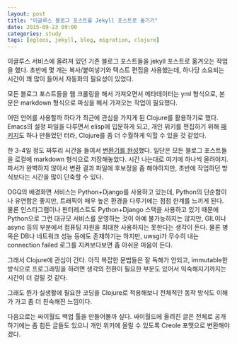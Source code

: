```yaml
---
layout: post
title: "이글루스 블로그 포스트를 Jekyll 포스트로 옮기기"
date: 2015-09-23 09:00
categories: study
tags: [egloos, jekyll, blog, migration, clojure]
---
```


이글루스 서비스에 올려져 있던 기존 블로그 포스트들을 jekyll 포스트로 옮겨오는 작업을 했다. 초반에 몇 개는 복사/붙여넣기와 텍스트 편집을 사용했는데, 하나당 소요되는 시간이 꽤 많이 들어서 자동화의 필요성이 있었다.

모든 블로그 포스트들을 웹 크롤링을 해서 가져오면서 메타데이터는 yml 형식으로, 본문은 markdown 형식으로 파싱을 해서 가져오는 작업이 필요했다.

어떤 언어를 사용할까 하다가 최근에 관심을 가지게 된 Clojure를 활용하기로 했다. Emacs의 설정 파일을 다루면서 elisp에 입문하게 되고, 개인 위키를 편집하기 위해 [패키지](http://github.com/toracle/moinrpc-mode)도 하나 만들었던 터라, Clojure를 좀 더 수월하게 익힐 수 있을 것 같았다.

한 3-4일 정도 짜투리 시간을 들여서 [변환기를 완성](http://github.com/toracle/clj-egloos-to-jekyll)했다. 일단은 모든 블로그 포스트들을 로컬에 markdown 형식으로 저장해놓았다. 시간 나는대로 여기에 하나씩 올려야지. 파서가 완벽하지 않아서 변환 결과 파일에 후보정을 좀 해야하지만, 초반에 작업하던 방식보다는 시간을 많이 단축할 수 있다.

OGQ의 배경화면 서비스는 Python+Django를 사용하고 있는데, Python의 단순함이나 유연함은 좋지만, 트래픽이 매우 높은 환경을 다루기에는 점점 한계를 느끼게 된다. 물론 인스타그램이나 핀터레스트도 Python+Django 스택을 사용하고 있기 때문에 Python으로 그런 대규모 서비스를 운영하는 것이 아예 불가능하지는 않지만, GIL이나 async 등의 부분에서 컴퓨팅 자원을 최대한 사용하지는 못한다는 생각이 든다. 물론 병목은 DB나 네트워크 성능 등에도 존재하기는 하지만, uwsgi가 무수히 내는 connection failed 로그를 지켜보다보면 좀 아쉬운 마음이 든다.

그래서 Clojure에 관심이 간다. 아직 복잡한 문법들은 잘 독해가 안되고, immutable한 방식으로 프로그래밍을 하려면 생각의 전환이 필요한 부분도 있어서 익숙해지기까지는 시간이 더 걸릴 것 같다.

그래도 뭔가 실생활에 필요한 코딩을 Clojure로 적용해보니 전체적인 동작 방식도 이해가 가고 좀 더 친숙해진 느낌이다.

다음으로는 싸이월드 백업 툴을 만들어볼까 싶다. 싸이월드에 올려진 글은 전체로 공개하기에는 좀 힘든 글들도 있으니 개인 위키에 올릴 수 있도록 Creole 포맷으로 변환해야겠다.

